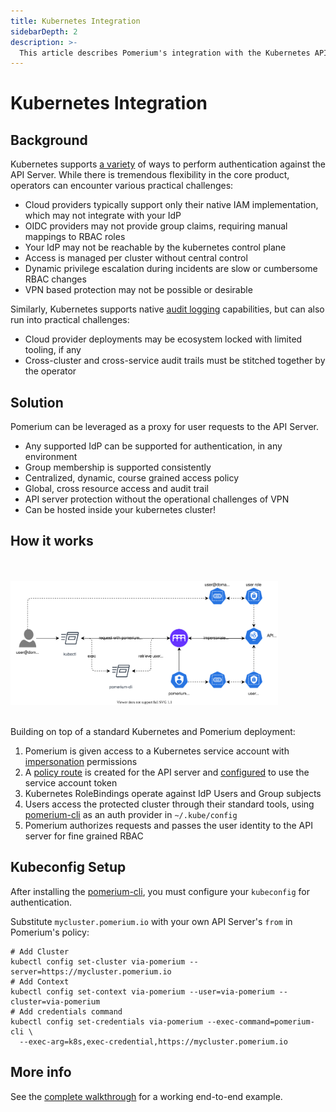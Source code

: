 ```yaml
---
title: Kubernetes Integration
sidebarDepth: 2
description: >-
  This article describes Pomerium's integration with the Kubernetes API Server
---
```


# Kubernetes Integration

## Background

Kubernetes supports [a variety](https://kubernetes.io/docs/reference/access-authn-authz/authentication/#authentication-strategies) of ways to perform authentication against the API Server.  While there is tremendous flexibility in the core product, operators can encounter various practical challenges:

- Cloud providers typically support only their native IAM implementation, which may not integrate with your IdP
- OIDC providers may not provide group claims, requiring manual mappings to RBAC roles
- Your IdP may not be reachable by the kubernetes control plane
- Access is managed per cluster without central control
- Dynamic privilege escalation during incidents are slow or cumbersome RBAC changes
- VPN based protection may not be possible or desirable

Similarly, Kubernetes supports native [audit logging](https://kubernetes.io/docs/tasks/debug-application-cluster/audit/) capabilities, but can also run into practical challenges:

- Cloud provider deployments may be ecosystem locked with limited tooling, if any
- Cross-cluster and cross-service audit trails must be stitched together by the operator

## Solution

Pomerium can be leveraged as a proxy for user requests to the API Server.

- Any supported IdP can be supported for authentication, in any environment
- Group membership is supported consistently
- Centralized, dynamic, course grained access policy
- Global, cross resource access and audit trail
- API server protection without the operational challenges of VPN
- Can be hosted inside your kubernetes cluster!

## How it works

<br/><br/>
<img alt="kubernetes integration" src="img/kubernetes-integration.svg" width="85%"/>
<br/><br/>

Building on top of a standard Kubernetes and Pomerium deployment:

1. Pomerium is given access to a Kubernetes service account with [impersonation](https://kubernetes.io/docs/reference/access-authn-authz/authentication/#user-impersonation) permissions
2. A [policy route](/reference/readme.md#policy) is created for the API server and [configured](/reference/readme.md#kubernetes-service-account-token) to use the service account token
3. Kubernetes RoleBindings operate against IdP Users and Group subjects
4. Users access the protected cluster through their standard tools, using [pomerium-cli](overview/releases.md#pomerium-cli) as an auth provider in `~/.kube/config`
5. Pomerium authorizes requests and passes the user identity to the API server for fine grained RBAC

## Kubeconfig Setup

After installing the [pomerium-cli](overview/releases.md#pomerium-cli), you must configure your `kubeconfig` for authentication.

Substitute `mycluster.pomerium.io` with your own API Server's `from` in Pomerium's policy:

```shell
# Add Cluster
kubectl config set-cluster via-pomerium --server=https://mycluster.pomerium.io
# Add Context
kubectl config set-context via-pomerium --user=via-pomerium --cluster=via-pomerium
# Add credentials command
kubectl config set-credentials via-pomerium --exec-command=pomerium-cli \
  --exec-arg=k8s,exec-credential,https://mycluster.pomerium.io
```

## More info

See the [complete walkthrough](/guides/kubernetes.md) for a working end-to-end example.
